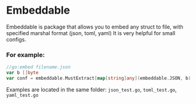 # Embeddable

Embeddable is package that allows you to embed any struct to file, with specified marshal format (json, toml, yaml)
It is very helpful for small configs.

### For example:
```go
//go:embed filename.json 
var b []byte
var conf = embeddable.MustExtract[map[string]any](embeddable.JSON, b)
``` 

Examples are located in the same folder: ``json_test.go``, ``toml_test.go``, ``yaml_test.go``

